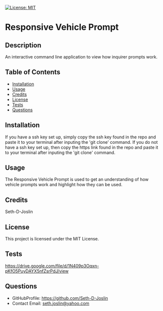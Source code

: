 [![License: MIT](https://img.shields.io/badge/License-MIT-yellow.svg)](https://opensource.org/licenses/MIT)
# Responsive Vehicle Prompt
  ## Description
  An interactive command line application to view how inquirer prompts work.
  ## Table of Contents
  - [Installation](#installation)
  - [Usage](#usage)
  - [Credits](#credits)
  - [License](#license)
  - [Tests](#tests)
  - [Questions](#questions)
  ## Installation
  If you have a ssh key set up, simply copy the ssh key found in the repo and paste it to your terminal after inputing the 'git clone' command. If you do not have a ssh key set up, then copy the https link found in the repo and paste it to your terminal after inputing the 'git clone' command.
  ## Usage
  The Responsive Vehicle Prompt is used to get an understanding of how vehicle prompts work and highlight how they can be used.
  ## Credits
  Seth-D-Joslin
  ## License
  
This project is licensed under the MIT License.

  ## Tests
  https://drive.google.com/file/d/1N409p3Oqxn-pKfO5PuyDAYX5nfZsrPdJ/view
  ## Questions
  * GitHubProfile: https://github.com/Seth-D-Joslin
  * Contact Email: seth.joslin@yahoo.com
